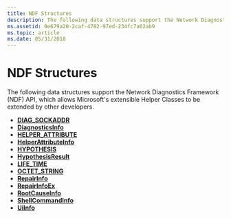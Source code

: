 ```yaml
---
title: NDF Structures
description: The following data structures support the Network Diagnostics Framework (NDF) API, which allows Microsoft's extensible Helper Classes to be extended by other developers.
ms.assetid: 0e679a20-2caf-4782-97ed-234fc7a02ab9
ms.topic: article
ms.date: 05/31/2018
---
```


# NDF Structures

The following data structures support the Network Diagnostics Framework (NDF) API, which allows Microsoft's extensible Helper Classes to be extended by other developers.

-   [**DIAG\_SOCKADDR**](/windows/win32/api/ndattrib/ns-ndattrib-diag_sockaddr)
-   [**DiagnosticsInfo**](/windows/win32/api/ndhelper/ns-ndhelper-diagnosticsinfo)
-   [**HELPER\_ATTRIBUTE**](/windows/win32/api/ndattrib/ns-ndattrib-helper_attribute)
-   [**HelperAttributeInfo**](/windows/win32/api/ndhelper/ns-ndhelper-helperattributeinfo)
-   [**HYPOTHESIS**](/windows/win32/api/ndhelper/ns-ndhelper-hypothesis)
-   [**HypothesisResult**](/windows/win32/api/ndhelper/ns-ndhelper-hypothesisresult)
-   [**LIFE\_TIME**](/windows/win32/api/ndattrib/ns-ndattrib-life_time)
-   [**OCTET\_STRING**](/windows/win32/api/ndattrib/ns-ndattrib-octet_string)
-   [**RepairInfo**](/windows/win32/api/ndattrib/ns-ndattrib-repairinfo)
-   [**RepairInfoEx**](/windows/win32/api/ndattrib/ns-ndattrib-repairinfoex)
-   [**RootCauseInfo**](/windows/win32/api/ndattrib/ns-ndattrib-rootcauseinfo)
-   [**ShellCommandInfo**](/windows/win32/api/ndattrib/ns-ndattrib-shellcommandinfo)
-   [**UiInfo**](/windows/win32/api/ndattrib/ns-ndattrib-uiinfo)

 

 




